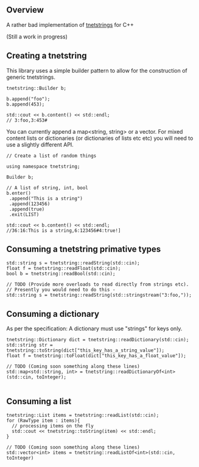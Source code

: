## Overview

A rather bad implementation of [tnetstrings](http://tnetstrings.org/) for C++ 

(Still a work in progress)

## Creating a tnetstring

This library uses a simple builder pattern to allow for the construction 
of generic tnetstrings. 

```
tnetstring::Builder b;

b.append("foo");
b.append(453); 

std::cout << b.content() << std::endl;
// 3:foo,3:453#

```

You can currently append a map<string, string> or a vector<string>. For 
mixed content lists or dictionaries (or dictionaries of lists etc etc) 
you will need to use a slightly different API. 

```
// Create a list of random things

using namespace tnetstring;

Builder b; 

// A list of string, int, bool
b.enter()
 .append("This is a string")
 .append(123456)
 .append(true)
 .exit(LIST)

std::cout << b.content() << std::endl;
//36:16:This is a string,6:123456#4:true!]

```

## Consuming a tnetstring primative types

```
std::string s = tnetstring::readString(std::cin);
float f = tnetstring::readFloat(std::cin);
bool b = tnetstring::readBool(std::cin);

// TODO (Provide more overloads to read directly from strings etc).
// Presently you would need to do this - 
std::string s = tnetstring::readString(std::stringstream("3:foo,"));

```

## Consuming a dictionary 

As per the specification:  A dictionary must use "strings" for keys only. 

``` 
tnetstring::Dictionary dict = tnetstring::readDictionary(std::cin);
std::string str =  tnetstring::toString(dict["this_key_has_a_string_value"]);
float f = tnetstring::toFloat(dict["this_key_has_a_float_value"]);

// TODO (Coming soon something along these lines) 
std::map<std::string, int> = tnetstring::readDictionaryOf<int>(std::cin, toInteger);


```


## Consuming a list

```
tnetstring::List items = tnetstring::readList(std::cin);
for (RawType item : items){
  // processing items on the fly
  std::cout << tnetstring::toString(item) << std::endl;
}

// TODO (Coming soon something along these lines) 
std::vector<int> items = tnetstring::readListOf<int>(std::cin, toInteger) 
```







